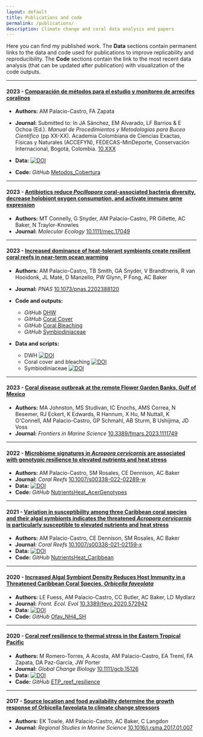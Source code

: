 ```yaml
---
layout: default
title: Publications and code
permalink: /publications/
description: Climate change and coral data analysis and papers
---
```


Here you can find my published work. The **Data** sections contain permanent links to the data and code used for publications to improve replicability and reproducibility. The **Code** sections contain the link to the most recent data analysis (that can be updated after publication) with visualization of the code outputs. 

-----

#### 2023 - [Comparación de métodos para el estudio y monitoreo de arrecifes coralinos](https://linktopub)

* **Authors:** AM Palacio-Castro, FA Zapata
* **Journal:** Submitted to: In JA Sánchez, EM Alvarado, LF Barrios & E Ochoa (Ed.). _Manual de Procedimientos y Metodologías para Buceo Científico_ (pp XX-XX). Academia Colombiana de Ciencias Exactas, Físicas y Naturales (ACCEFYN), FEDECAS-MinDeporte, Conservación Internacional, Bogotá, Colombia. [10.XXX](https://link.topublication)

* **Data:** [![DOI](https://zenodo.org/badge/DOI/10.5281/zenodo.6369273.svg)](https://doi.org/10.5281/zenodo.6369273)
* **Code:** _GitHub_ [Metodos_Cobertura](https://anampc.github.io/Metodos_Cobertura/)
  
-----
#### 2023 - [Antibiotics reduce <i>Pocillopora</i> coral-associated bacteria diversity, decrease holobiont oxygen consumption, and activate immune gene expression](https://doi.org/10.1111/mec.17049)
* **Authors:** MT Connelly, G Snyder, AM Palacio-Castro, PR Gillette, AC Baker, N Traylor-Knowles
* **Journal:** _Molecular Ecology_ [10.1111/mec.17049](https://doi.org/10.1111/mec.17049)

-----

#### 2023 - [Increased dominance of heat-tolerant symbionts create resilient coral reefs in near-term ocean warming](https://doi.org/10.1073/pnas.2202388120)

* **Authors:** AM Palacio-Castro, TB Smith, GA Snyder, V Brandtneris, R van Hooidonk, JL Maté, D Manzello, PW Glynn, P Fong, AC Baker
* **Journal:** _PNAS_ [10.1073/pnas.2202388120](https://doi.org/10.1073/pnas.2202388120)

* **Code and outputs:**
    * _GitHub_ [DHW](https://anampc.github.io/DHW_Uva/)
    * _GitHub_ [Coral Cover](https://anampc.github.io/Uva_ENSO_Cover_Bleaching/)
    * _GitHub_ [Coral Bleaching](https://rpubs.com/anampc20/Uva_ENSO_Cover_Bleaching)
    * _GitHub_ [Symbiodiniaceae](https://anampc.github.io/Symbiodiniaceae_Uva/)


* **Data and scripts:** 
    * DWH [![DOI](https://zenodo.org/badge/DOI/10.5281/zenodo.7035690.svg)](https://doi.org/10.5281/zenodo.7035690)
    * Coral cover and bleaching [![DOI](https://zenodo.org/badge/DOI/10.5281/zenodo.7035828.svg)](https://doi.org/10.5281/zenodo.7035828)
    * Symbiodiniaceae [![DOI](https://zenodo.org/badge/DOI/10.5281/zenodo.7035874.svg)](https://doi.org/10.5281/zenodo.7035874)
  
 -----

#### 2023 - [Coral disease outbreak at the remote Flower Garden Banks, Gulf of Mexico](https://doi.org/10.1016/j.rsma.2017.01.007)

* **Authors:** MA Johnston, MS Studivan, IC Enochs, AMS Correa, N Besemer, RJ Eckert, K Edwards, R Hannum, X Hu, M Nuttall, K O'Connell, AM Palacio-Castro, GP Schmahl, AB Sturm, B Ushijima, JD Voss
* **Journal:** _Frontiers in Marine Science_ [10.3389/fmars.2023.1111749](https://doi.org/10.3389/fmars.2023.1111749)

-----

#### 2022 - [Microbiome signatures in *Acropora cervicornis* are associated with genotypic resilience to elevated nutrients and heat stress](https://rdcu.be/cRFc1)

* **Authors:** AM Palacio-Castro, SM Rosales, CE Dennison, AC Baker
* **Journal:** _Coral Reefs_ [10.1007/s00338-022-02289-w](https://rdcu.be/cRFc1)
* **Data:** [![DOI](https://zenodo.org/badge/218383066.svg)](https://zenodo.org/badge/latestdoi/218383066)
* **Code:** _GitHub_ [NutrientsHeat_AcerGenotypes](https://anampc.github.io/Nutrients_Genotypes/)
  
-----


#### 2021 - [Variation in susceptibility among three Caribbean coral species and their algal symbionts indicates the threatened *Acropora cervicornis* is particularly susceptible to elevated nutrients and heat stress](https://rdcu.be/cpS3F)

* **Authors:** AM Palacio-Castro, CE Dennison, SM Rosales, AC Baker
* **Journal:** _Coral Reefs_ [10.1007/s00338-021-02159-x](https://rdcu.be/cpS3F)
* **Data:** [![DOI](https://zenodo.org/badge/DOI/10.5281/zenodo.4632232.svg)](https://doi.org/10.5281/zenodo.4632232)
* **Code:** _GitHub_ [NutrientsHeat_Caribbean](https://anampc.github.io/NutrientsHeat_Caribbean/)
  
-----

#### 2020 - [Increased Algal Symbiont Density Reduces Host Immunity in a Threatened Caribbean Coral Species, *Orbicella faveolata*](https://doi.org/10.3389/fevo.2020.572942)

* **Authors:** LE Fuess, AM Palacio-Castro, CC Butler, AC Baker, LD Mydlarz
* **Journal:** _Front. Ecol. Evol_  [10.3389/fevo.2020.572942](https://doi.org/10.3389/fevo.2020.572942) 
* **Data:** [![DOI](https://zenodo.org/badge/224942894.svg)](https://zenodo.org/badge/latestdoi/224942894)
* **Code:** _GitHub_ [Ofav_NH4_SH](https://anampc.github.io/Ofav_NH4_SH/)
  
-----

#### 2020 - [Coral reef resilience to thermal stress in the Eastern Tropical Pacific](http://dx.doi.org/10.1111/gcb.15126)

* **Authors:** M Romero-Torres, A Acosta, AM Palacio-Castro, EA Treml, FA Zapata, DA Paz-García, JW Porter
* **Journal:** _Global Change Biology_ [10.1111/gcb.15126](http://dx.doi.org/10.1111/gcb.15126)
* **Data:** [![DOI](https://zenodo.org/badge/doi/10.5281/zenodo.3404205.svg)](http://dx.doi.org/10.5281/zenodo.3404205)
* **Code:** _GitHub_ [ETP_reef_resilience](https://anampc.github.io/ETP_reef_resilience/)

-----

#### 2017 - [Source location and food availability determine the growth response of Orbicella faveolata to climate change stressors](https://doi.org/10.1016/j.rsma.2017.01.007)

* **Authors:** EK Towle, AM Palacio-Castro, AC Baker, C Langdon
* **Journal:** _Regional Studies in Marine Science_ [10.1016/j.rsma.2017.01.007](https://doi.org/10.1016/j.rsma.2017.01.007)



